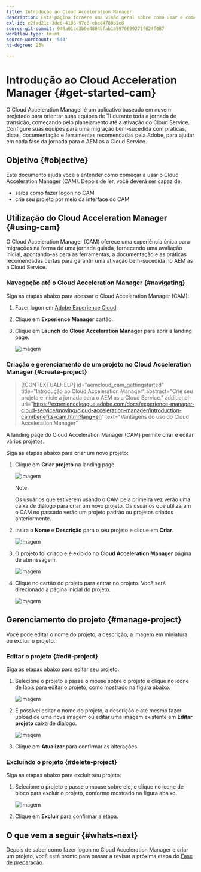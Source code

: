 ```yaml
---
title: Introdução ao Cloud Acceleration Manager
description: Esta página fornece uma visão geral sobre como usar e começar a usar o Cloud Acceleration Manager.
exl-id: e2fad21c-3de6-4186-97c6-ebc84780b2e8
source-git-commit: 940a01cd3b9e4804bfab1a5970699271f624f087
workflow-type: tm+mt
source-wordcount: '543'
ht-degree: 23%

---
```


# Introdução ao Cloud Acceleration Manager {#get-started-cam}

O Cloud Acceleration Manager é um aplicativo baseado em nuvem projetado para orientar suas equipes de TI durante toda a jornada de transição, começando pelo planejamento até a ativação do Cloud Service. Configure suas equipes para uma migração bem-sucedida com práticas, dicas, documentação e ferramentas recomendadas pela Adobe, para ajudar em cada fase da jornada para o AEM as a Cloud Service.

## Objetivo {#objective}

Este documento ajuda você a entender como começar a usar o Cloud Acceleration Manager (CAM). Depois de ler, você deverá ser capaz de:

* saiba como fazer logon no CAM
* crie seu projeto por meio da interface do CAM

## Utilização do Cloud Acceleration Manager {#using-cam}

O Cloud Acceleration Manager (CAM) oferece uma experiência única para migrações na forma de uma jornada guiada, fornecendo uma avaliação inicial, apontando-as para as ferramentas, a documentação e as práticas recomendadas certas para garantir uma ativação bem-sucedida no AEM as a Cloud Service.

### Navegação até o Cloud Acceleration Manager {#navigating}

Siga as etapas abaixo para acessar o Cloud Acceleration Manager (CAM):

1. Fazer logon em [Adobe Experience Cloud](https://experience.adobe.com).

1. Clique em **Experience Manager** cartão.

1. Clique em **Launch** do **Cloud Acceleration Manager** para abrir a landing page.

   ![imagem](/help/journey-migration/cloud-acceleration-manager/assets/cam-1.png)

### Criação e gerenciamento de um projeto no Cloud Acceleration Manager {#create-project}

>[!CONTEXTUALHELP]
>id="aemcloud_cam_gettingstarted"
>title="Introdução ao Cloud Acceleration Manager"
>abstract="Crie seu projeto e inicie a jornada para o AEM as a Cloud Service."
>additional-url="https://experienceleague.adobe.com/docs/experience-manager-cloud-service/moving/cloud-acceleration-manager/introduction-cam/benefits-cam.html?lang=en" text="Vantagens do uso do Cloud Acceleration Manager"

A landing page do Cloud Acceleration Manager (CAM) permite criar e editar vários projetos.

Siga as etapas abaixo para criar um novo projeto:

1. Clique em **Criar projeto** na landing page.

   ![imagem](/help/journey-migration/cloud-acceleration-manager/assets/cam-2.png)

   >[!NOTE]
   >Os usuários que estiverem usando o CAM pela primeira vez verão uma caixa de diálogo para criar um novo projeto. Os usuários que utilizaram o CAM no passado verão um projeto padrão ou projetos criados anteriormente.

1. Insira o **Nome** e **Descrição** para o seu projeto e clique em **Criar**.

   ![imagem](/help/journey-migration/cloud-acceleration-manager/assets/cam-3.png)

1. O projeto foi criado e é exibido no **Cloud Acceleration Manager** página de aterrissagem.

   ![imagem](/help/journey-migration/cloud-acceleration-manager/assets/cam-landing.png)

1. Clique no cartão do projeto para entrar no projeto. Você será direcionado à página inicial do projeto.

   ![imagem](/help/journey-migration/cloud-acceleration-manager/assets/cam-5.png)

## Gerenciamento do projeto {#manage-project}

Você pode editar o nome do projeto, a descrição, a imagem em miniatura ou excluir o projeto.

### Editar o projeto {#edit-project}

Siga as etapas abaixo para editar seu projeto:

1. Selecione o projeto e passe o mouse sobre o projeto e clique no ícone de lápis para editar o projeto, como mostrado na figura abaixo.

   ![imagem](/help/journey-migration/cloud-acceleration-manager/assets/cam-4.png)

1. É possível editar o nome do projeto, a descrição e até mesmo fazer upload de uma nova imagem ou editar uma imagem existente em **Editar projeto** caixa de diálogo.

   ![imagem](/help/journey-migration/cloud-acceleration-manager/assets/cam-edit.png)

1. Clique em **Atualizar** para confirmar as alterações.

### Excluindo o projeto {#delete-project}

Siga as etapas abaixo para excluir seu projeto:

1. Selecione o projeto e passe o mouse sobre ele, e clique no ícone de bloco para excluir o projeto, conforme mostrado na figura abaixo.

   ![imagem](/help/journey-migration/cloud-acceleration-manager/assets/cam-4.png)

1. Clique em **Excluir** para confirmar a etapa.

## O que vem a seguir {#whats-next}

Depois de saber como fazer logon no Cloud Acceleration Manager e criar um projeto, você está pronto para passar a revisar a próxima etapa do [Fase de preparação](https://experienceleague.adobe.com/docs/experience-manager-cloud-service/moving/cloud-acceleration-manager/using-cam/cam-readiness-phase.html?lang=en).
